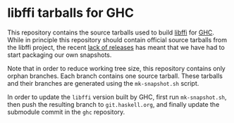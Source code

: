 # libffi tarballs for GHC

This repository contains the source tarballs used to
build [libffi](https://github.com/libffi/libffi/issues/296)
for [GHC](https://ghc.haskell.org/). While in principle this repository should
contain official source tarballs from the libffi project, the
recent [lack of releases](https://github.com/libffi/libffi/issues/296) has meant
that we have had to start packaging our own snapshots.

Note that in order to reduce working tree size, this repository contains only
orphan branches. Each branch contains one source tarball. These tarballs and
their branches are generated using the `mk-snapshot.sh` script.

In order to update the `libffi` version built by GHC, first run
`mk-snapshot.sh`, then push the resulting branch to `git.haskell.org`, and
finally update the submodule commit in the `ghc` repository.
